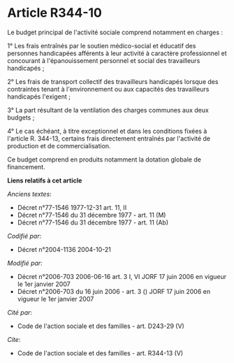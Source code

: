 # Article R344-10

Le budget principal de l'activité sociale comprend notamment en charges : 

1° Les frais entraînés par le soutien médico-social et éducatif des personnes handicapées afférents à leur activité à
caractère professionnel et concourant à l'épanouissement personnel et social des travailleurs handicapés ; 

2° Les frais de transport collectif des travailleurs handicapés lorsque des contraintes tenant à l'environnement ou aux
capacités des travailleurs handicapés l'exigent ; 

3° La part résultant de la ventilation des charges communes aux deux budgets ; 

4° Le cas échéant, à titre exceptionnel et dans les conditions fixées à l'article R. 344-13, certains frais directement
entraînés par l'activité de production et de commercialisation. 

Ce budget comprend en produits notamment la dotation globale de financement.

**Liens relatifs à cet article**

_Anciens textes_:

  - Décret n°77-1546 1977-12-31 art. 11, II
  - Décret n°77-1546 du 31 décembre 1977 - art. 11 (M)
  - Décret n°77-1546 du 31 décembre 1977 - art. 11 (Ab)

_Codifié par_:

  - Décret n°2004-1136 2004-10-21

_Modifié par_:

  - Décret n°2006-703 2006-06-16 art. 3 I, VI JORF 17 juin 2006 en vigueur le 1er janvier 2007
  - Décret n°2006-703 du 16 juin 2006 - art. 3 () JORF 17 juin 2006 en vigueur le 1er janvier 2007

_Cité par_:

  - Code de l'action sociale et des familles - art. D243-29 (V)

_Cite_:

  - Code de l'action sociale et des familles - art. R344-13 (V)
